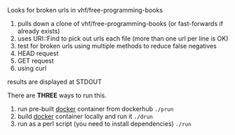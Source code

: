 Looks for broken urls in vhf/free-programming-books

1. pulls down a clone of vhf/free-programming-books (or fast-forwards if already exists)
2. uses URI::Find to pick out urls each file (more than one url per line is OK)
3. test for broken urls using multiple methods to reduce false negatives
  1. HEAD request
  2. GET request
  3. using curl

results are displayed at STDOUT


There are **THREE** ways to run this.

1. run pre-built [docker](https://docs.docker.com/engine/getstarted/step_one/#/step-1-get-docker) container from dockerhub `./prun`
2. build [docker](https://docs.docker.com/engine/getstarted/step_one/#/step-1-get-docker) container locally and run it `./drun`
3. run as a perl script (you need to install dependencies) `./run`

